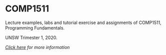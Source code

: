 # COMP1511

Lecture examples, labs and tutorial exercise and assignments of COMP1511, Programming Fundamentals.  

UNSW Trimester 1, 2020.  

*[Click here](https://webcms3.cse.unsw.edu.au/DPST1091/20T1/) for more information*  
